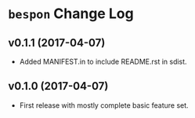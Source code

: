 # `bespon` Change Log



## v0.1.1 (2017-04-07)

* Added MANIFEST.in to include README.rst in sdist.


## v0.1.0 (2017-04-07)

* First release with mostly complete basic feature set.
